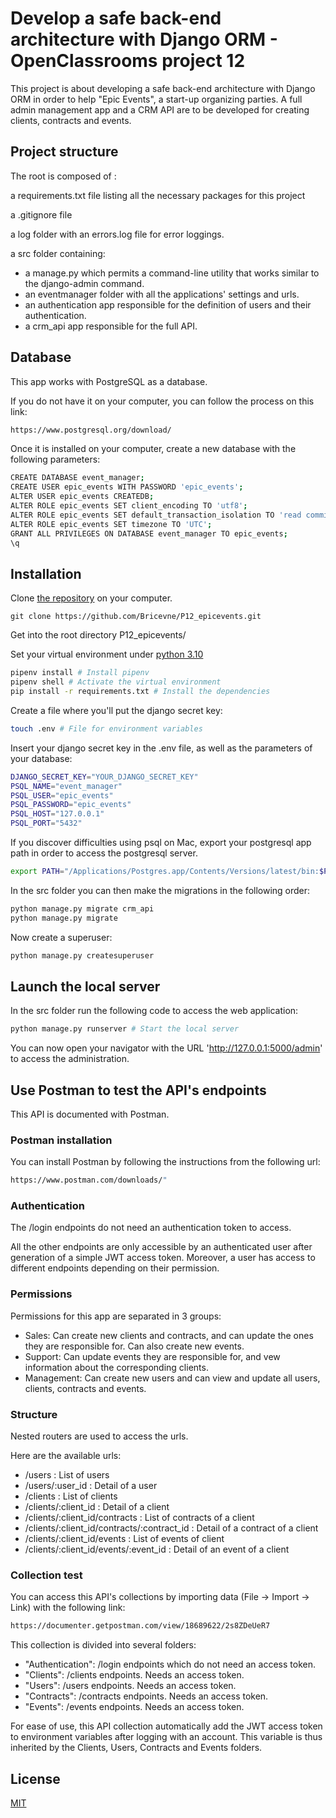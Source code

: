 # Develop a safe back-end architecture with Django ORM  - OpenClassrooms project 12

This project is about developing a safe back-end architecture with Django ORM in order to help "Epic Events", a start-up 
organizing parties. A full admin management app and a CRM API are to be developed for creating clients, contracts and events.

## Project structure

The root is composed of :

a requirements.txt file listing all the necessary packages for this project

a .gitignore file

a log folder with an errors.log file for error loggings.

a src folder containing:

- a manage.py which permits a command-line utility that works similar to the django-admin command.
- an eventmanager folder with all the applications' settings and urls.
- an authentication app responsible for the definition of users and their authentication.
- a crm_api app responsible for the full API.

## Database

This app works with PostgreSQL as a database.

If you do not have it on your computer, you can follow the process on this link:

```bash
https://www.postgresql.org/download/
```

Once it is installed on your computer, create a new database with the following parameters:

```bash
CREATE DATABASE event_manager;
CREATE USER epic_events WITH PASSWORD 'epic_events';
ALTER USER epic_events CREATEDB;
ALTER ROLE epic_events SET client_encoding TO 'utf8';
ALTER ROLE epic_events SET default_transaction_isolation TO 'read committed';
ALTER ROLE epic_events SET timezone TO 'UTC';
GRANT ALL PRIVILEGES ON DATABASE event_manager TO epic_events;
\q
```

## Installation

Clone [the repository](https://github.com/Bricevne/P12_epicevents.git) on your computer.

```
git clone https://github.com/Bricevne/P12_epicevents.git
```

Get into the root directory P12_epicevents/

Set your virtual environment under [python 3.10](https://www.python.org/downloads/release/python-3100/)

```bash
pipenv install # Install pipenv
pipenv shell # Activate the virtual environment
pip install -r requirements.txt # Install the dependencies
```

Create a file where you'll put the django secret key:

```bash
touch .env # File for environment variables
```

Insert your django secret key in the .env file, as well as the parameters of your database:

```bash
DJANGO_SECRET_KEY="YOUR_DJANGO_SECRET_KEY"
PSQL_NAME="event_manager"
PSQL_USER="epic_events"
PSQL_PASSWORD="epic_events"
PSQL_HOST="127.0.0.1"
PSQL_PORT="5432"
```

If you discover difficulties using psql on Mac,
export your postgresql app path in order to access the postgresql server.

```bash
export PATH="/Applications/Postgres.app/Contents/Versions/latest/bin:$PATH"
```

In the src folder you can then make the migrations in the following order:

```bash
python manage.py migrate crm_api
python manage.py migrate
```

Now create a superuser:

```bash
python manage.py createsuperuser
```

## Launch the local server

In the src folder run the following code to access the web application:

```bash
python manage.py runserver # Start the local server
```

You can now open your navigator with the URL 'http://127.0.0.1:5000/admin' to access the administration.

## Use Postman to test the API's endpoints

This API is documented with Postman.

### Postman installation

You can install Postman by following the instructions from the following url:

```bash
https://www.postman.com/downloads/"
```

### Authentication

The /login endpoints do not need an authentication token to access.

All the other endpoints are only accessible by an authenticated user after generation of a simple JWT access token. 
Moreover, a user has access to different endpoints depending on their permission.

### Permissions

Permissions for this app are separated in 3 groups:
- Sales: Can create new clients and contracts, and can update the ones they are responsible for. Can also create new events.
- Support: Can update events they are responsible for, and vew information about the corresponding clients.
- Management: Can create new users and can view and update all users, clients, contracts and events.

### Structure

Nested routers are used to access the urls.

Here are the available urls:

- /users : List of users
- /users/:user_id : Detail of a user
- /clients : List of clients
- /clients/:client_id : Detail of a client
- /clients/:client_id/contracts : List of contracts of a client
- /clients/:client_id/contracts/:contract_id : Detail of a contract of a client
- /clients/:client_id/events : List of events of  client
- /clients/:client_id/events/:event_id : Detail of an event of a client

### Collection test

You can access this API's collections by importing data (File -> Import -> Link) with the following link:

```bash
https://documenter.getpostman.com/view/18689622/2s8ZDeUeR7
```

This collection is divided into several folders:

- "Authentication": /login endpoints which do not need an access token.
- "Clients": /clients endpoints. Needs an access token.
- "Users": /users endpoints. Needs an access token.
- "Contracts": /contracts endpoints. Needs an access token.
- "Events": /events endpoints. Needs an access token.

For ease of use, this API collection automatically add the JWT access token to environment variables after logging with an account. 
This variable is thus inherited by the Clients, Users, Contracts and Events folders.

## License

[MIT](https://choosealicense.com/licenses/mit/)